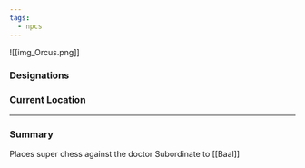 ```yaml
---
tags:
  - npcs
---
```

![[img_Orcus.png]]

### Designations


### Current Location


___
### Summary
Places super chess against the doctor 
Subordinate to [[Baal]]
